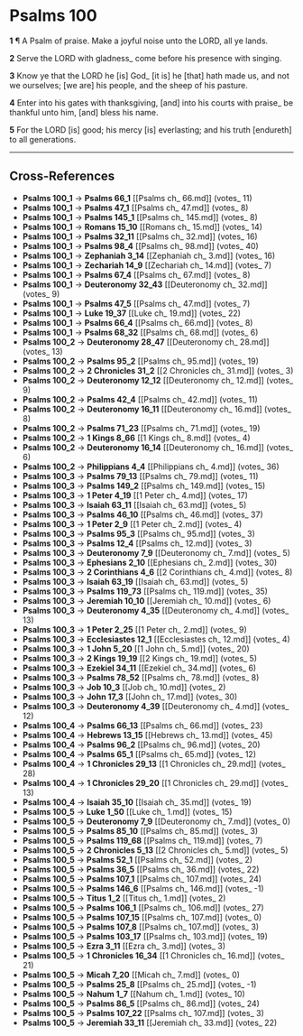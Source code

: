 # Psalms 100

**1** ¶ A Psalm of praise. Make a joyful noise unto the LORD, all ye lands.

**2** Serve the LORD with gladness_ come before his presence with singing.

**3** Know ye that the LORD he [is] God_ [it is] he [that] hath made us, and not we ourselves; [we are] his people, and the sheep of his pasture.

**4** Enter into his gates with thanksgiving, [and] into his courts with praise_ be thankful unto him, [and] bless his name.

**5** For the LORD [is] good; his mercy [is] everlasting; and his truth [endureth] to all generations.

---

## Cross-References

- **Psalms 100_1** → **Psalms 66_1** [[Psalms ch_ 66.md]] (votes_ 11)
- **Psalms 100_1** → **Psalms 47_1** [[Psalms ch_ 47.md]] (votes_ 8)
- **Psalms 100_1** → **Psalms 145_1** [[Psalms ch_ 145.md]] (votes_ 8)
- **Psalms 100_1** → **Romans 15_10** [[Romans ch_ 15.md]] (votes_ 14)
- **Psalms 100_1** → **Psalms 32_11** [[Psalms ch_ 32.md]] (votes_ 16)
- **Psalms 100_1** → **Psalms 98_4** [[Psalms ch_ 98.md]] (votes_ 40)
- **Psalms 100_1** → **Zephaniah 3_14** [[Zephaniah ch_ 3.md]] (votes_ 16)
- **Psalms 100_1** → **Zechariah 14_9** [[Zechariah ch_ 14.md]] (votes_ 7)
- **Psalms 100_1** → **Psalms 67_4** [[Psalms ch_ 67.md]] (votes_ 8)
- **Psalms 100_1** → **Deuteronomy 32_43** [[Deuteronomy ch_ 32.md]] (votes_ 9)
- **Psalms 100_1** → **Psalms 47_5** [[Psalms ch_ 47.md]] (votes_ 7)
- **Psalms 100_1** → **Luke 19_37** [[Luke ch_ 19.md]] (votes_ 22)
- **Psalms 100_1** → **Psalms 66_4** [[Psalms ch_ 66.md]] (votes_ 8)
- **Psalms 100_1** → **Psalms 68_32** [[Psalms ch_ 68.md]] (votes_ 6)
- **Psalms 100_2** → **Deuteronomy 28_47** [[Deuteronomy ch_ 28.md]] (votes_ 13)
- **Psalms 100_2** → **Psalms 95_2** [[Psalms ch_ 95.md]] (votes_ 19)
- **Psalms 100_2** → **2 Chronicles 31_2** [[2 Chronicles ch_ 31.md]] (votes_ 3)
- **Psalms 100_2** → **Deuteronomy 12_12** [[Deuteronomy ch_ 12.md]] (votes_ 9)
- **Psalms 100_2** → **Psalms 42_4** [[Psalms ch_ 42.md]] (votes_ 11)
- **Psalms 100_2** → **Deuteronomy 16_11** [[Deuteronomy ch_ 16.md]] (votes_ 8)
- **Psalms 100_2** → **Psalms 71_23** [[Psalms ch_ 71.md]] (votes_ 19)
- **Psalms 100_2** → **1 Kings 8_66** [[1 Kings ch_ 8.md]] (votes_ 4)
- **Psalms 100_2** → **Deuteronomy 16_14** [[Deuteronomy ch_ 16.md]] (votes_ 6)
- **Psalms 100_2** → **Philippians 4_4** [[Philippians ch_ 4.md]] (votes_ 36)
- **Psalms 100_3** → **Psalms 79_13** [[Psalms ch_ 79.md]] (votes_ 11)
- **Psalms 100_3** → **Psalms 149_2** [[Psalms ch_ 149.md]] (votes_ 15)
- **Psalms 100_3** → **1 Peter 4_19** [[1 Peter ch_ 4.md]] (votes_ 17)
- **Psalms 100_3** → **Isaiah 63_11** [[Isaiah ch_ 63.md]] (votes_ 5)
- **Psalms 100_3** → **Psalms 46_10** [[Psalms ch_ 46.md]] (votes_ 37)
- **Psalms 100_3** → **1 Peter 2_9** [[1 Peter ch_ 2.md]] (votes_ 4)
- **Psalms 100_3** → **Psalms 95_3** [[Psalms ch_ 95.md]] (votes_ 3)
- **Psalms 100_3** → **Psalms 12_4** [[Psalms ch_ 12.md]] (votes_ 3)
- **Psalms 100_3** → **Deuteronomy 7_9** [[Deuteronomy ch_ 7.md]] (votes_ 5)
- **Psalms 100_3** → **Ephesians 2_10** [[Ephesians ch_ 2.md]] (votes_ 30)
- **Psalms 100_3** → **2 Corinthians 4_6** [[2 Corinthians ch_ 4.md]] (votes_ 8)
- **Psalms 100_3** → **Isaiah 63_19** [[Isaiah ch_ 63.md]] (votes_ 5)
- **Psalms 100_3** → **Psalms 119_73** [[Psalms ch_ 119.md]] (votes_ 35)
- **Psalms 100_3** → **Jeremiah 10_10** [[Jeremiah ch_ 10.md]] (votes_ 6)
- **Psalms 100_3** → **Deuteronomy 4_35** [[Deuteronomy ch_ 4.md]] (votes_ 13)
- **Psalms 100_3** → **1 Peter 2_25** [[1 Peter ch_ 2.md]] (votes_ 9)
- **Psalms 100_3** → **Ecclesiastes 12_1** [[Ecclesiastes ch_ 12.md]] (votes_ 4)
- **Psalms 100_3** → **1 John 5_20** [[1 John ch_ 5.md]] (votes_ 20)
- **Psalms 100_3** → **2 Kings 19_19** [[2 Kings ch_ 19.md]] (votes_ 5)
- **Psalms 100_3** → **Ezekiel 34_11** [[Ezekiel ch_ 34.md]] (votes_ 6)
- **Psalms 100_3** → **Psalms 78_52** [[Psalms ch_ 78.md]] (votes_ 8)
- **Psalms 100_3** → **Job 10_3** [[Job ch_ 10.md]] (votes_ 2)
- **Psalms 100_3** → **John 17_3** [[John ch_ 17.md]] (votes_ 30)
- **Psalms 100_3** → **Deuteronomy 4_39** [[Deuteronomy ch_ 4.md]] (votes_ 12)
- **Psalms 100_4** → **Psalms 66_13** [[Psalms ch_ 66.md]] (votes_ 23)
- **Psalms 100_4** → **Hebrews 13_15** [[Hebrews ch_ 13.md]] (votes_ 45)
- **Psalms 100_4** → **Psalms 96_2** [[Psalms ch_ 96.md]] (votes_ 20)
- **Psalms 100_4** → **Psalms 65_1** [[Psalms ch_ 65.md]] (votes_ 12)
- **Psalms 100_4** → **1 Chronicles 29_13** [[1 Chronicles ch_ 29.md]] (votes_ 28)
- **Psalms 100_4** → **1 Chronicles 29_20** [[1 Chronicles ch_ 29.md]] (votes_ 13)
- **Psalms 100_4** → **Isaiah 35_10** [[Isaiah ch_ 35.md]] (votes_ 19)
- **Psalms 100_5** → **Luke 1_50** [[Luke ch_ 1.md]] (votes_ 15)
- **Psalms 100_5** → **Deuteronomy 7_9** [[Deuteronomy ch_ 7.md]] (votes_ 0)
- **Psalms 100_5** → **Psalms 85_10** [[Psalms ch_ 85.md]] (votes_ 3)
- **Psalms 100_5** → **Psalms 119_68** [[Psalms ch_ 119.md]] (votes_ 7)
- **Psalms 100_5** → **2 Chronicles 5_13** [[2 Chronicles ch_ 5.md]] (votes_ 5)
- **Psalms 100_5** → **Psalms 52_1** [[Psalms ch_ 52.md]] (votes_ 2)
- **Psalms 100_5** → **Psalms 36_5** [[Psalms ch_ 36.md]] (votes_ 22)
- **Psalms 100_5** → **Psalms 107_1** [[Psalms ch_ 107.md]] (votes_ 24)
- **Psalms 100_5** → **Psalms 146_6** [[Psalms ch_ 146.md]] (votes_ -1)
- **Psalms 100_5** → **Titus 1_2** [[Titus ch_ 1.md]] (votes_ 2)
- **Psalms 100_5** → **Psalms 106_1** [[Psalms ch_ 106.md]] (votes_ 27)
- **Psalms 100_5** → **Psalms 107_15** [[Psalms ch_ 107.md]] (votes_ 0)
- **Psalms 100_5** → **Psalms 107_8** [[Psalms ch_ 107.md]] (votes_ 3)
- **Psalms 100_5** → **Psalms 103_17** [[Psalms ch_ 103.md]] (votes_ 19)
- **Psalms 100_5** → **Ezra 3_11** [[Ezra ch_ 3.md]] (votes_ 3)
- **Psalms 100_5** → **1 Chronicles 16_34** [[1 Chronicles ch_ 16.md]] (votes_ 21)
- **Psalms 100_5** → **Micah 7_20** [[Micah ch_ 7.md]] (votes_ 0)
- **Psalms 100_5** → **Psalms 25_8** [[Psalms ch_ 25.md]] (votes_ -1)
- **Psalms 100_5** → **Nahum 1_7** [[Nahum ch_ 1.md]] (votes_ 10)
- **Psalms 100_5** → **Psalms 86_5** [[Psalms ch_ 86.md]] (votes_ 24)
- **Psalms 100_5** → **Psalms 107_22** [[Psalms ch_ 107.md]] (votes_ 3)
- **Psalms 100_5** → **Jeremiah 33_11** [[Jeremiah ch_ 33.md]] (votes_ 22)

